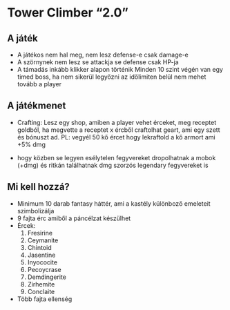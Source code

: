 # Tower Climber “2.0”

## A játék

- A játékos nem hal meg, nem lesz defense-e csak damage-e
- A szörnynek nem lesz se attackja se defense csak HP-ja
- A támadás inkább klikker alapon
  történik Minden 10 szint végén van egy timed boss, ha nem sikerül
  legyőzni az időlimiten belül nem mehet tovább a player

## A játékmenet

- Crafting:
  Lesz egy shop, amiben a player vehet érceket, meg
  receptet goldból, ha megvette a receptet x ércből craftolhat geart, ami
  egy szett és bónuszt ad. PL: vegyél 50 kő ércet hogy lekraftold a kő
  armort ami +5% dmg

- hogy közben se legyen esélytelen fegyvereket dropolhatnak a mobok (+dmg)
  és ritkán találhatnak dmg szorzós legendary fegyvereket is


## Mi kell hozzá?

- Minimum 10 darab fantasy háttér, ami a kastély különboző
  emeleteit szimbolizálja
- 9 fajta érc amiből a páncélzat készülhet
- Ércek:
  1. Fresirine
  2. Ceymanite
  3. Chintoid
  4. Jasentine
  5. Inyococite
  6. Pecoycrase
  7. Demdingerite
  8. Zirhemite
  9. Conclaite
- Több fajta ellenség


[//]: # "almost a hero"
